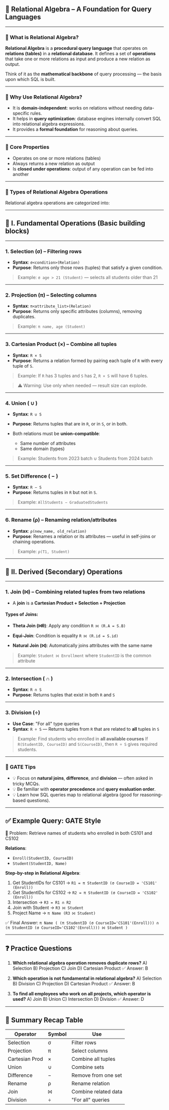 
## 📘 Relational Algebra – A Foundation for Query Languages

---

### 🔹 What is Relational Algebra?

**Relational Algebra** is a **procedural query language** that operates on **relations (tables)** in a **relational database**. It defines a set of **operations** that take one or more relations as input and produce a new relation as output.

Think of it as the **mathematical backbone** of query processing — the basis upon which SQL is built.

---

### 🧮 Why Use Relational Algebra?

* It is **domain-independent**: works on relations without needing data-specific rules.
* It helps in **query optimization**: database engines internally convert SQL into relational algebra expressions.
* It provides a **formal foundation** for reasoning about queries.

---

### 🔧 Core Properties

* Operates on one or more relations (tables)
* Always returns a new relation as output
* Is **closed under operations**: output of any operation can be fed into another

---

### 🔷 Types of Relational Algebra Operations

Relational algebra operations are categorized into:

---

## 🔹 I. **Fundamental Operations** (Basic building blocks)

---

### 1. **Selection (σ)** – Filtering rows

* **Syntax**: `σ<condition>(Relation)`
* **Purpose**: Returns only those rows (tuples) that satisfy a given condition.

> Example: `σ age > 21 (Student)` — selects all students older than 21

---

### 2. **Projection (π)** – Selecting columns

* **Syntax**: `π<attribute_list>(Relation)`
* **Purpose**: Returns only specific attributes (columns), removing duplicates.

> Example: `π name, age (Student)`

---

### 3. **Cartesian Product (×)** – Combine all tuples

* **Syntax**: `R × S`
* **Purpose**: Returns a relation formed by pairing each tuple of `R` with every tuple of `S`.

> Example: If `R` has 3 tuples and `S` has 2, `R × S` will have 6 tuples.

> ⚠️ Warning: Use only when needed — result size can explode.

---

### 4. **Union ( ∪ )**

* **Syntax**: `R ∪ S`
* **Purpose**: Returns tuples that are in `R`, or in `S`, or in both.
* Both relations must be **union-compatible**:

  * Same number of attributes
  * Same domain (types)

> Example: Students from 2023 batch ∪ Students from 2024 batch

---

### 5. **Set Difference ( − )**

* **Syntax**: `R − S`
* **Purpose**: Returns tuples in `R` but not in `S`.

> Example: `AllStudents − GraduatedStudents`

---

### 6. **Rename (ρ)** – Renaming relation/attributes

* **Syntax**: `ρ(new_name, old_relation)`
* **Purpose**: Renames a relation or its attributes — useful in self-joins or chaining operations.

> Example: `ρ(T1, Student)`

---

## 🔹 II. **Derived (Secondary) Operations**

---

### 1. **Join (⨝)** – Combining related tuples from two relations

* A **join** is a **Cartesian Product + Selection + Projection**

#### Types of Joins:

* **Theta Join (⨝θ)**: Apply any condition
  `R ⨝ (R.A = S.B)`

* **Equi-Join**: Condition is equality
  `R ⨝ (R.id = S.id)`

* **Natural Join (⨝)**: Automatically joins attributes with the same name

> Example: `Student ⨝ Enrollment` where `StudentID` is the common attribute

---

### 2. **Intersection ( ∩ )**

* **Syntax**: `R ∩ S`
* **Purpose**: Returns tuples that exist in both `R` and `S`

---

### 3. **Division (÷)**

* **Use Case**: "For all" type queries
* **Syntax**: `R ÷ S` — Returns tuples from `R` that are related to **all** tuples in `S`

> Example: Find students who enrolled in **all available courses**
> If `R(StudentID, CourseID)` and `S(CourseID)`, then `R ÷ S` gives required students.

---

### 🧠 GATE Tips

* 💡 Focus on **natural joins**, **difference**, and **division** — often asked in tricky MCQs.
* 💡 Be familiar with **operator precedence** and **query evaluation order**.
* 💡 Learn how SQL queries map to relational algebra (good for reasoning-based questions).

---

## ✅ Example Query: GATE Style

🧩 Problem:
Retrieve names of students who enrolled in both CS101 and CS102

**Relations**:

* `Enroll(StudentID, CourseID)`
* `Student(StudentID, Name)`

**Step-by-step in Relational Algebra**:

1. Get StudentIDs for CS101 → `R1 = π StudentID (σ CourseID = 'CS101' (Enroll))`
2. Get StudentIDs for CS102 → `R2 = π StudentID (σ CourseID = 'CS102' (Enroll))`
3. Intersection → `R3 = R1 ∩ R2`
4. Join with Student → `R3 ⨝ Student`
5. Project Name → `π Name (R3 ⨝ Student)`

✅ Final Answer: `π Name ( (π StudentID (σ CourseID='CS101'(Enroll))) ∩ (π StudentID (σ CourseID='CS102'(Enroll))) ⨝ Student )`

---

## ❓ Practice Questions

1. **Which relational algebra operation removes duplicate rows?**
   A) Selection
   B) Projection
   C) Join
   D) Cartesian Product
   ✅ Answer: B

2. **Which operation is not fundamental in relational algebra?**
   A) Selection
   B) Division
   C) Projection
   D) Cartesian Product
   ✅ Answer: B

3. **To find all employees who work on all projects, which operator is used?**
   A) Join
   B) Union
   C) Intersection
   D) Division
   ✅ Answer: D

---

## 🧾 Summary Recap Table

| Operator       | Symbol | Use                  |
| -------------- | ------ | -------------------- |
| Selection      | σ      | Filter rows          |
| Projection     | π      | Select columns       |
| Cartesian Prod | ×      | Combine all tuples   |
| Union          | ∪      | Combine sets         |
| Difference     | −      | Remove from one set  |
| Rename         | ρ      | Rename relation      |
| Join           | ⨝      | Combine related data |
| Division       | ÷      | "For all" queries    |


